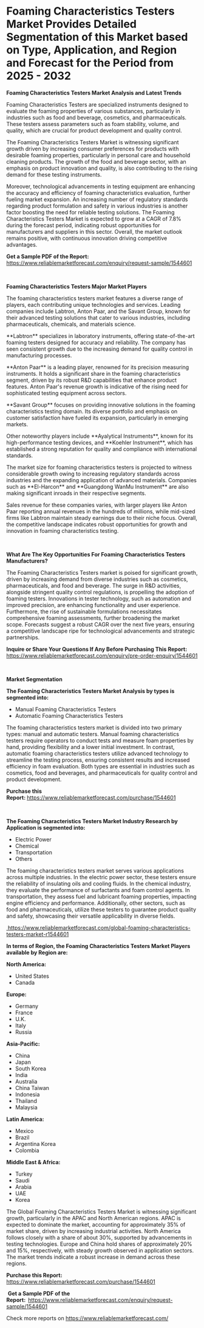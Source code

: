 <p><h1>Foaming Characteristics Testers Market Provides Detailed Segmentation of this Market based on Type, Application, and Region and Forecast for the Period from 2025 - 2032</h1></p><p><strong>Foaming Characteristics Testers Market Analysis and Latest Trends</strong></p>
<p><p>Foaming Characteristics Testers are specialized instruments designed to evaluate the foaming properties of various substances, particularly in industries such as food and beverage, cosmetics, and pharmaceuticals. These testers assess parameters such as foam stability, volume, and quality, which are crucial for product development and quality control. </p><p>The Foaming Characteristics Testers Market is witnessing significant growth driven by increasing consumer preferences for products with desirable foaming properties, particularly in personal care and household cleaning products. The growth of the food and beverage sector, with an emphasis on product innovation and quality, is also contributing to the rising demand for these testing instruments. </p><p>Moreover, technological advancements in testing equipment are enhancing the accuracy and efficiency of foaming characteristics evaluation, further fueling market expansion. An increasing number of regulatory standards regarding product formulation and safety in various industries is another factor boosting the need for reliable testing solutions. The Foaming Characteristics Testers Market is expected to grow at a CAGR of 7.8% during the forecast period, indicating robust opportunities for manufacturers and suppliers in this sector. Overall, the market outlook remains positive, with continuous innovation driving competitive advantages.</p></p>
<p><strong>Get a Sample PDF of the Report:&nbsp;</strong> <a href="https://www.reliablemarketforecast.com/enquiry/request-sample/1544601?utm_campaign=2290&utm_medium=2&utm_source=Github&utm_content=ia&utm_term=27022025&utm_id=foaming-characteristics-testers">https://www.reliablemarketforecast.com/enquiry/request-sample/1544601</a></p>
<p>&nbsp;</p>
<p><strong>Foaming Characteristics Testers Major Market Players</strong></p>
<p><p>The foaming characteristics testers market features a diverse range of players, each contributing unique technologies and services. Leading companies include Labtron, Anton Paar, and the Savant Group, known for their advanced testing solutions that cater to various industries, including pharmaceuticals, chemicals, and materials science.</p><p>**Labtron** specializes in laboratory instruments, offering state-of-the-art foaming testers designed for accuracy and reliability. The company has seen consistent growth due to the increasing demand for quality control in manufacturing processes. </p><p>**Anton Paar** is a leading player, renowned for its precision measuring instruments. It holds a significant share in the foaming characteristics segment, driven by its robust R&D capabilities that enhance product features. Anton Paar's revenue growth is indicative of the rising need for sophisticated testing equipment across sectors.</p><p>**Savant Group** focuses on providing innovative solutions in the foaming characteristics testing domain. Its diverse portfolio and emphasis on customer satisfaction have fueled its expansion, particularly in emerging markets. </p><p>Other noteworthy players include **Ayalytical Instruments**, known for its high-performance testing devices, and **Koehler Instrument**, which has established a strong reputation for quality and compliance with international standards. </p><p>The market size for foaming characteristics testers is projected to witness considerable growth owing to increasing regulatory standards across industries and the expanding application of advanced materials. Companies such as **El-Harcon** and **Guangdong WanMu Instrument** are also making significant inroads in their respective segments.</p><p>Sales revenue for these companies varies, with larger players like Anton Paar reporting annual revenues in the hundreds of millions, while mid-sized firms like Labtron maintain steady earnings due to their niche focus. Overall, the competitive landscape indicates robust opportunities for growth and innovation in foaming characteristics testing.</p></p>
<p>&nbsp;</p>
<p><strong>What Are The Key Opportunities For Foaming Characteristics Testers Manufacturers?</strong></p>
<p><p>The Foaming Characteristics Testers market is poised for significant growth, driven by increasing demand from diverse industries such as cosmetics, pharmaceuticals, and food and beverage. The surge in R&D activities, alongside stringent quality control regulations, is propelling the adoption of foaming testers. Innovations in tester technology, such as automation and improved precision, are enhancing functionality and user experience. Furthermore, the rise of sustainable formulations necessitates comprehensive foaming assessments, further broadening the market scope. Forecasts suggest a robust CAGR over the next five years, ensuring a competitive landscape ripe for technological advancements and strategic partnerships.</p></p>
<p><strong>Inquire or Share Your Questions If Any Before Purchasing This Report:</strong> <a href="https://www.reliablemarketforecast.com/enquiry/pre-order-enquiry/1544601?utm_campaign=2290&utm_medium=2&utm_source=Github&utm_content=ia&utm_term=27022025&utm_id=foaming-characteristics-testers">https://www.reliablemarketforecast.com/enquiry/pre-order-enquiry/1544601</a></p>
<p>&nbsp;</p>
<p><strong>Market Segmentation</strong></p>
<p><strong>The Foaming Characteristics Testers Market Analysis by types is segmented into:</strong></p>
<p><ul><li>Manual Foaming Characteristics Testers</li><li>Automatic Foaming Characteristics Testers</li></ul></p>
<p><p>The foaming characteristics testers market is divided into two primary types: manual and automatic testers. Manual foaming characteristics testers require operators to conduct tests and measure foam properties by hand, providing flexibility and a lower initial investment. In contrast, automatic foaming characteristics testers utilize advanced technology to streamline the testing process, ensuring consistent results and increased efficiency in foam evaluation. Both types are essential in industries such as cosmetics, food and beverages, and pharmaceuticals for quality control and product development.</p></p>
<p><strong>Purchase this Report:&nbsp;</strong><a href="https://www.reliablemarketforecast.com/purchase/1544601?utm_campaign=2290&utm_medium=2&utm_source=Github&utm_content=ia&utm_term=27022025&utm_id=foaming-characteristics-testers">https://www.reliablemarketforecast.com/purchase/1544601</a></p>
<p>&nbsp;</p>
<p><strong>The Foaming Characteristics Testers Market Industry Research by Application is segmented into:</strong></p>
<p><ul><li>Electric Power</li><li>Chemical</li><li>Transportation</li><li>Others</li></ul></p>
<p><p>The foaming characteristics testers market serves various applications across multiple industries. In the electric power sector, these testers ensure the reliability of insulating oils and cooling fluids. In the chemical industry, they evaluate the performance of surfactants and foam control agents. In transportation, they assess fuel and lubricant foaming properties, impacting engine efficiency and performance. Additionally, other sectors, such as food and pharmaceuticals, utilize these testers to guarantee product quality and safety, showcasing their versatile applicability in diverse fields.</p></p>
<p><a href="https://www.reliablemarketforecast.com/global-foaming-characteristics-testers-market-r1544601?utm_campaign=2290&utm_medium=2&utm_source=Github&utm_content=ia&utm_term=27022025&utm_id=foaming-characteristics-testers">&nbsp;https://www.reliablemarketforecast.com/global-foaming-characteristics-testers-market-r1544601</a></p>
<p><strong>In terms of Region, the Foaming Characteristics Testers Market Players available by Region are:</strong></p>
<p>
    <p> <strong> North America: </strong>
        <ul>
            <li>United States</li>
            <li>Canada</li>
        </ul>
        </p> 
    <p> <strong> Europe: </strong>
        <ul>
            <li>Germany</li>
            <li>France</li>
            <li>U.K.</li>
            <li>Italy</li>
            <li>Russia</li>
        </ul>
        </p> 
    <p> <strong> Asia-Pacific: </strong>
        <ul>
            <li>China</li>
            <li>Japan</li>
            <li>South Korea</li>
            <li>India</li>
            <li>Australia</li>
            <li>China Taiwan</li>
            <li>Indonesia</li>
            <li>Thailand</li>
            <li>Malaysia</li>
        </ul>
        </p> 
    <p> <strong> Latin America: </strong>
        <ul>
            <li>Mexico</li>
            <li>Brazil</li>
            <li>Argentina Korea</li>
            <li>Colombia</li>
        </ul>
        </p> 
    <p> <strong> Middle East & Africa: </strong>
        <ul>
            <li>Turkey</li>
            <li>Saudi</li>
            <li>Arabia</li>
            <li>UAE</li>
            <li>Korea</li>
        </ul>
    </p>
    </p>
<p><p>The Global Foaming Characteristics Testers Market is witnessing significant growth, particularly in the APAC and North American regions. APAC is expected to dominate the market, accounting for approximately 35% of market share, driven by increasing industrial activities. North America follows closely with a share of about 30%, supported by advancements in testing technologies. Europe and China hold shares of approximately 20% and 15%, respectively, with steady growth observed in application sectors. The market trends indicate a robust increase in demand across these regions.</p></p>
<p><strong>Purchase this Report: </strong><a href="https://www.reliablemarketforecast.com/purchase/1544601?utm_campaign=2290&utm_medium=2&utm_source=Github&utm_content=ia&utm_term=27022025&utm_id=foaming-characteristics-testers">https://www.reliablemarketforecast.com/purchase/1544601</a></p>
<p>&nbsp;<strong>Get a Sample PDF of the Report:&nbsp;&nbsp;</strong><a href="https://www.reliablemarketforecast.com/enquiry/request-sample/1544601?utm_campaign=2290&utm_medium=2&utm_source=Github&utm_content=ia&utm_term=27022025&utm_id=foaming-characteristics-testers">https://www.reliablemarketforecast.com/enquiry/request-sample/1544601</a></p>
<p><strong></strong></p>
<p>Check more reports on <a href="https://www.reliablemarketforecast.com/?utm_campaign=2290&utm_medium=2&utm_source=Github&utm_content=ia&utm_term=27022025&utm_id=foaming-characteristics-testers">https://www.reliablemarketforecast.com/</a></p>